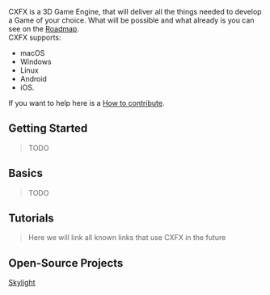 
CXFX is a 3D Game Engine, that will deliver all the things needed to develop a Game of your choice.
What will be possible and what already is you can see on the [Roadmap](../roadmap).<br>
CXFX supports:

* macOS
* Windows
* Linux
* Android
* iOS.

If you want to help here is a [How to contribute](./how-to-contribute).

## Getting Started

> TODO
<!--* [Installation of CXFX](./installation)-->

## Basics

> TODO

## Tutorials

> Here we will link all known links that use CXFX in the future

<!--* [Basic Tutorials](./basic-tutorials)-->

## Open-Source Projects

[Skylight](https://github.com/SkycoinProject/cxfx/tree/master/games/skylight)